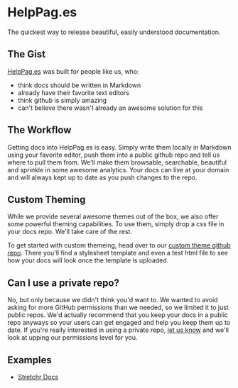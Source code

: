 # HelpPag.es
The quickest way to release beautiful, easily understood documentation.

## The Gist
[HelpPag.es](http://www.helppag.es) was built for people like us, who:

 * think docs should be written in Markdown
 * already have their favorite text editors
 * think github is simply amazing
 * can't believe there wasn't already an awesome solution for this

## The Workflow
Getting docs into HelpPag.es is easy.  Simply write them locally in Markdown using your favorite editor, push them into a public github repo and tell us where to pull them from.  We'll make them browsable, searchable, beautiful and sprinkle in some awesome analytics.  Your docs can live at your domain and will always kept up to date as you push changes to the repo.

## Custom Theming
While we provide several awesome themes out of the box, we also offer some powerful theming capabilities.  To use them, simply drop a css file in your docs repo.  We'll take care of the rest.

To get started with custom themeing, head over to our [custom theme github repo](https://github.com/helppages/stylesheet-template).  There you'll find a stylesheet template and even a test html file to see how your docs will look once the template is uploaded.

## Can I use a private repo?
No, but only because we didn't think you'd want to.  We wanted to avoid asking for more GitHub permissions than we needed, so we limited it to just public repos.  We'd actually recommend that you keep your docs in a public repo anyways so your users can get engaged and help you keep them up to date.  If you're really interested in using a private repo, [let us know](https://github.com/helppages/feedback/issues) and we'll look at upping our permissions level for you.

## Examples
 * [Stretchr Docs](http://docs.stretchr.com)